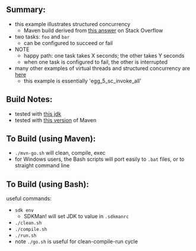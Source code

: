 
Summary:
---------

* this example illustrates structured concurrency
    - Maven build derived from [this answer](https://stackoverflow.com/a/73273975/12704) on Stack Overflow
* two tasks: `foo` and `bar`
    - can be configured to succeed or fail
* NOTE
    - happy path: one task takes X seconds; the other takes Y seconds
    - when one task is configured to fail, the other is interrupted
* many other examples of virtual threads and structured concurrency are [here](https://github.com/codetojoy/easter_eggs_for_java_loom)
    - this example is essentially 'egg_5_sc_invoke_all'

Build Notes:
------------

* tested with [this jdk](./JDK.version.md)
* tested with [this version](./Maven.version.md) of Maven 

To Build (using Maven):
---------------------

* `./mvn-go.sh` will clean, compile, exec 
* for Windows users, the Bash scripts will port easily to `.bat` files, or to straight command line

To Build (using Bash):
----------------------

useful commands:

* `sdk env`
    - SDKMan! will set JDK to value in `.sdkmanrc`
* `./clean.sh`
* `./compile.sh`
* `./run.sh`
* note `./go.sh` is useful for clean-compile-run cycle

